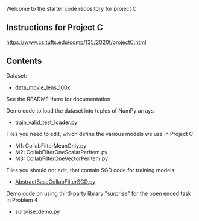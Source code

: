 Welcome to the starter code repository for project C.

## Instructions for Project C

<https://www.cs.tufts.edu/comp/135/2020f/projectC.html>

## Contents

Dataset:

* [data_movie_lens_100k](https://github.com/tufts-ml-courses/comp135-20f-assignments/tree/master/projectC/data_movie_lens_100k)

See the README there for documentation

Demo code to load the dataset into tuples of NumPy arrays:

* [train_valid_test_loader.py](https://github.com/tufts-ml-courses/comp135-20f-assignments/blob/master/projectC/train_valid_test_loader.py)

Files you need to edit, which define the various models we use in Project C

* M1: CollabFilterMeanOnly.py
* M2: CollabFilterOneScalarPerItem.py
* M3: CollabFilterOneVectorPerItem.py

Files you should not edit, that contain SGD code for training models:

* [AbstractBaseCollabFilterSGD.py](https://github.com/tufts-ml-courses/comp135-20f-assignments/blob/master/projectC/AbstractBaseCollabFilterSGD.py)

Demo code on using third-party library "surprise" for the open ended task in Problem 4

* [surprise_demo.py](https://github.com/tufts-ml-courses/comp135-20f-assignments/blob/master/projectC/surprise_demo.py)
